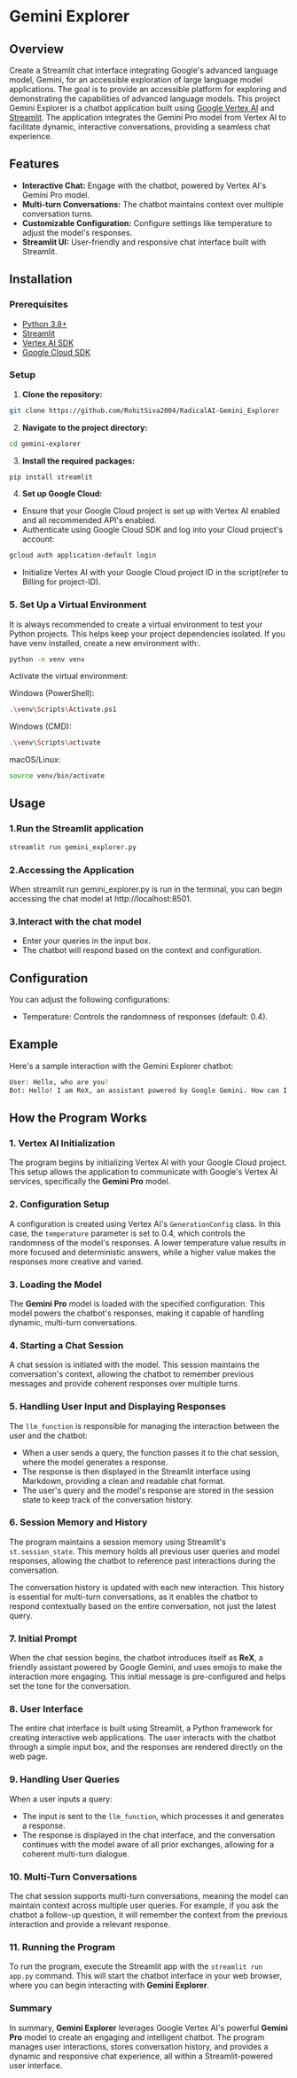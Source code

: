 # Gemini Explorer
## Overview
Create a Streamlit chat interface integrating Google's advanced language model, Gemini, for an accessible exploration of large language model applications. The goal is to provide an accessible platform for exploring and demonstrating the capabilities of advanced language models. This project Gemini Explorer is a chatbot application built using [Google Vertex AI](https://cloud.google.com/vertex-ai) and [Streamlit](https://streamlit.io/). The application integrates the Gemini Pro model from Vertex AI to facilitate dynamic, interactive conversations, providing a seamless chat experience.

## Features
- **Interactive Chat:** Engage with the chatbot, powered by Vertex AI's Gemini Pro model.
- **Multi-turn Conversations:** The chatbot maintains context over multiple conversation turns.
- **Customizable Configuration:** Configure settings like temperature to adjust the model's responses.
- **Streamlit UI:** User-friendly and responsive chat interface built with Streamlit.

## Installation

### Prerequisites
- [Python 3.8+](https://www.python.org/downloads/)
- [Streamlit](https://docs.streamlit.io/)
- [Vertex AI SDK](https://cloud.google.com/vertex-ai?hl=en&authuser=1)
- [Google Cloud SDK](https://cloud.google.com/sdk?hl=en)

### Setup
1. **Clone the repository:**
```bash
git clone https://github.com/RohitSiva2004/RadicalAI-Gemini_Explorer
```
2. **Navigate to the project directory:**
```bash
cd gemini-explorer
```

3. **Install the required packages:**
```bash
pip install streamlit
```

4. **Set up Google Cloud:**
- Ensure that your Google Cloud project is set up with Vertex AI enabled and all recommended API's enabled.
- Authenticate using Google Cloud SDK and log into your Cloud project's account:
```bash
gcloud auth application-default login
```
- Initialize Vertex AI with your Google Cloud project ID in the script(refer to Billing for project-ID).

### **5. Set Up a Virtual Environment**
It is always recommended to create a virtual environment to test your Python projects. This helps keep your project dependencies isolated. If you have venv installed, create a new environment with:.
```bash
python -m venv venv
```

Activate the virtual environment:

Windows (PowerShell):
```bash
.\venv\Scripts\Activate.ps1
```

Windows (CMD):
```bash
.\venv\Scripts\activate
```

macOS/Linux:
```bash
source venv/bin/activate
```

## Usage

### **1.Run the Streamlit application**
```bash
streamlit run gemini_explorer.py
```
### **2.Accessing the Application**
When streamlit run gemini_explorer.py is run in the terminal, you can begin accessing the chat model at http://localhost:8501.

### **3.Interact with the chat model**
- Enter your queries in the input box.
- The chatbot will respond based on the context and configuration.

## Configuration
You can adjust the following configurations:
- Temperature: Controls the randomness of responses (default: 0.4).

## Example
Here's a sample interaction with the Gemini Explorer chatbot:

```bash
User: Hello, who are you?
Bot: Hello! I am ReX, an assistant powered by Google Gemini. How can I assist you today? 😊
```
## How the Program Works

### 1. Vertex AI Initialization
The program begins by initializing Vertex AI with your Google Cloud project. This setup allows the application to communicate with Google's Vertex AI services, specifically the **Gemini Pro** model.

### 2. Configuration Setup
A configuration is created using Vertex AI's `GenerationConfig` class. In this case, the `temperature` parameter is set to 0.4, which controls the randomness of the model's responses. A lower temperature value results in more focused and deterministic answers, while a higher value makes the responses more creative and varied.

### 3. Loading the Model
The **Gemini Pro** model is loaded with the specified configuration. This model powers the chatbot's responses, making it capable of handling dynamic, multi-turn conversations.

### 4. Starting a Chat Session
A chat session is initiated with the model. This session maintains the conversation's context, allowing the chatbot to remember previous messages and provide coherent responses over multiple turns.

### 5. Handling User Input and Displaying Responses
The `llm_function` is responsible for managing the interaction between the user and the chatbot:
- When a user sends a query, the function passes it to the chat session, where the model generates a response.
- The response is then displayed in the Streamlit interface using Markdown, providing a clean and readable chat format.
- The user's query and the model's response are stored in the session state to keep track of the conversation history.

### 6. Session Memory and History
The program maintains a session memory using Streamlit's `st.session_state`. This memory holds all previous user queries and model responses, allowing the chatbot to reference past interactions during the conversation.

The conversation history is updated with each new interaction. This history is essential for multi-turn conversations, as it enables the chatbot to respond contextually based on the entire conversation, not just the latest query.

### 7. Initial Prompt
When the chat session begins, the chatbot introduces itself as **ReX**, a friendly assistant powered by Google Gemini, and uses emojis to make the interaction more engaging. This initial message is pre-configured and helps set the tone for the conversation.

### 8. User Interface
The entire chat interface is built using Streamlit, a Python framework for creating interactive web applications. The user interacts with the chatbot through a simple input box, and the responses are rendered directly on the web page.

### 9. Handling User Queries
When a user inputs a query:
- The input is sent to the `llm_function`, which processes it and generates a response.
- The response is displayed in the chat interface, and the conversation continues with the model aware of all prior exchanges, allowing for a coherent multi-turn dialogue.

### 10. Multi-Turn Conversations
The chat session supports multi-turn conversations, meaning the model can maintain context across multiple user queries. For example, if you ask the chatbot a follow-up question, it will remember the context from the previous interaction and provide a relevant response.

### 11. Running the Program
To run the program, execute the Streamlit app with the `streamlit run app.py` command. This will start the chatbot interface in your web browser, where you can begin interacting with **Gemini Explorer**.

### Summary
In summary, **Gemini Explorer** leverages Google Vertex AI's powerful **Gemini Pro** model to create an engaging and intelligent chatbot. The program manages user interactions, stores conversation history, and provides a dynamic and responsive chat experience, all within a Streamlit-powered user interface.


